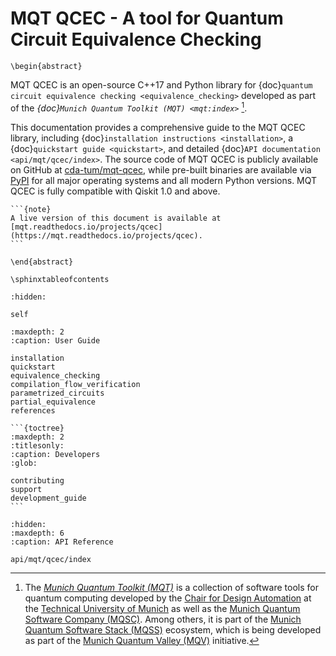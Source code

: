 # MQT QCEC - A tool for Quantum Circuit Equivalence Checking

```{raw} latex
\begin{abstract}
```

MQT QCEC is an open-source C++17 and Python library for {doc}`quantum circuit equivalence checking <equivalence_checking>` developed as part of the _{doc}`Munich Quantum Toolkit (MQT) <mqt:index>`_ [^1].

This documentation provides a comprehensive guide to the MQT QCEC library, including {doc}`installation instructions <installation>`, a {doc}`quickstart guide <quickstart>`, and detailed {doc}`API documentation <api/mqt/qcec/index>`.
The source code of MQT QCEC is publicly available on GitHub at [cda-tum/mqt-qcec](https://github.com/cda-tum/mqt-qcec), while pre-built binaries are available via [PyPI](https://pypi.org/project/mqt.qcec/) for all major operating systems and all modern Python versions.
MQT QCEC is fully compatible with Qiskit 1.0 and above.

[^1]:
    The _[Munich Quantum Toolkit (MQT)](https://mqt.readthedocs.io)_ is a collection of software tools for quantum computing developed by the [Chair for Design Automation](https://www.cda.cit.tum.de/) at the [Technical University of Munich](https://www.tum.de/) as well as the [Munich Quantum Software Company (MQSC)](https://munichquantum.software).
    Among others, it is part of the [Munich Quantum Software Stack (MQSS)](https://www.munich-quantum-valley.de/research/research-areas/mqss) ecosystem, which is being developed as part of the [Munich Quantum Valley (MQV)](https://www.munich-quantum-valley.de) initiative.

````{only} latex
```{note}
A live version of this document is available at [mqt.readthedocs.io/projects/qcec](https://mqt.readthedocs.io/projects/qcec).
```
````

```{raw} latex
\end{abstract}

\sphinxtableofcontents
```

```{toctree}
:hidden:

self
```

```{toctree}
:maxdepth: 2
:caption: User Guide

installation
quickstart
equivalence_checking
compilation_flow_verification
parametrized_circuits
partial_equivalence
references
```

````{only} not latex
```{toctree}
:maxdepth: 2
:titlesonly:
:caption: Developers
:glob:

contributing
support
development_guide
```
````

```{toctree}
:hidden:
:maxdepth: 6
:caption: API Reference

api/mqt/qcec/index
```

